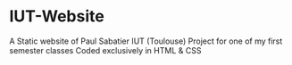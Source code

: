 # IUT-Website
A Static website of Paul Sabatier IUT (Toulouse)
Project for one of my first semester classes
Coded exclusively in HTML & CSS
